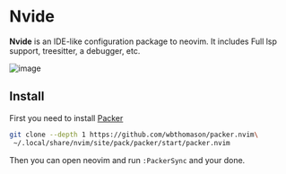 # Nvide

**Nvide** is an IDE-like configuration package to neovim. It includes Full lsp support, treesitter, a debugger, etc.

![image](https://user-images.githubusercontent.com/28798818/210127176-a5665bac-aca6-4333-b86d-30b5cc1f9eeb.png)
<!-- ![image](https://user-images.githubusercontent.com/28798818/210121383-28dc317b-15d3-4ebe-8c62-1d969f283cac.png) -->

## Install

First you need to install [Packer](https://github.com/wbthomason/packer.nvim)
```sh
git clone --depth 1 https://github.com/wbthomason/packer.nvim\
 ~/.local/share/nvim/site/pack/packer/start/packer.nvim
```

Then you can open neovim and run `:PackerSync` and your done.
